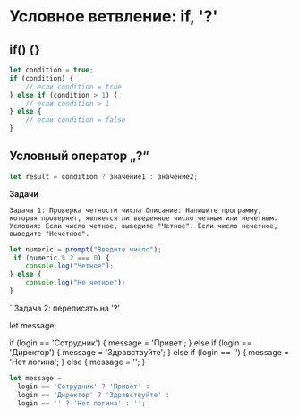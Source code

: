 # Условное ветвление: if, '?'

## if() {}

```js
let condition = true;
if (condition) {
    // если condition = true
} else if (condition > 1) {
    // если condition > 1
} else {
    // если condition = false
}
```

## Условный оператор „?“

```js
let result = condition ? значение1 : значение2;

```
**Задачи**

`
    Задача 1: Проверка четности числа
    Описание: Напишите программу, которая проверяет, является ли введенное число четным или нечетным.
    Условия:
    Если число четное, выведите "Четное".
    Если число нечетное, выведите "Нечетное".
`

```js
let numeric = prompt("Введите число");
 if (numeric % 2 === 0) {
    console.log("Четное");
} else {
    console.log("Не четное");
}
```

`
  Задача 2: переписать на '?'

  let message;

  if (login == 'Сотрудник') {
    message = 'Привет';
  } else if (login == 'Директор') {
    message = 'Здравствуйте';
  } else if (login == '') {
    message = 'Нет логина';
  } else {
    message = '';
  }
`

```js
let message =
  login == 'Сотрудник' ? 'Привет' :
  login == 'Директор' ? 'Здравствуйте' :
  login == '' ? 'Нет логина' : '';
```